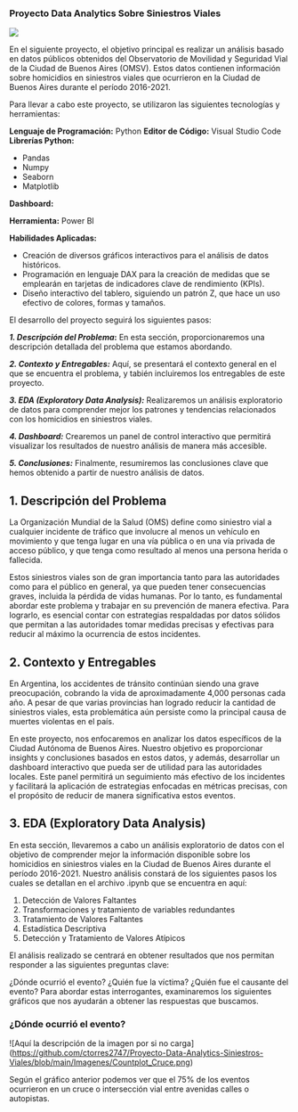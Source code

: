 ### Proyecto Data Analytics Sobre Siniestros Viales

![](https://www.autopista.es/uploads/s1/56/95/38/2/article-se-debe-llamar-a-los-accidentes-de-trafico-siniestro-vial-101778-542913d2a7f82.jpeg)

En el siguiente proyecto, el objetivo principal es realizar un análisis basado en datos públicos obtenidos del Observatorio de Movilidad y Seguridad Vial de la Ciudad de Buenos Aires (OMSV). Estos datos contienen información sobre homicidios en siniestros viales que ocurrieron en la Ciudad de Buenos Aires durante el período 2016-2021.

Para llevar a cabo este proyecto, se utilizaron las siguientes tecnologías y herramientas:

**Lenguaje de Programación:** Python
**Editor de Código:** Visual Studio Code
**Librerías Python:**
+ Pandas
+ Numpy
+ Seaborn
+ Matplotlib

**Dashboard:**

**Herramienta:** Power BI

**Habilidades Aplicadas:**
+ Creación de diversos gráficos interactivos para el análisis de datos históricos.
+ Programación en lenguaje DAX para la creación de medidas que se emplearán en tarjetas de indicadores clave de rendimiento (KPIs).
+ Diseño interactivo del tablero, siguiendo un patrón Z, que hace un uso efectivo de colores, formas y tamaños.

El desarrollo del proyecto seguirá los siguientes pasos:

***1. Descripción del Problema*:** En esta sección, proporcionaremos una descripción detallada del problema que estamos abordando.

***2. Contexto y Entregables:*** Aquí, se presentará el contexto general en el que se encuentra el problema, y tabién incluiremos los entregables de este proyecto.

***3. EDA (Exploratory Data Analysis):*** Realizaremos un análisis exploratorio de datos para comprender mejor los patrones y tendencias relacionados con los homicidios en siniestros viales.

***4. Dashboard:*** Crearemos un panel de control interactivo que permitirá visualizar los resultados de nuestro análisis de manera más accesible.

***5. Conclusiones:*** Finalmente, resumiremos las conclusiones clave que hemos obtenido a partir de nuestro análisis de datos.

## 1. Descripción del Problema

La Organización Mundial de la Salud (OMS) define como siniestro vial a cualquier incidente de tráfico que involucre al menos un vehículo en movimiento y que tenga lugar en una vía pública o en una vía privada de acceso público, y que tenga como resultado al menos una persona herida o fallecida.

Estos siniestros viales son de gran importancia tanto para las autoridades como para el público en general, ya que pueden tener consecuencias graves, incluida la pérdida de vidas humanas. Por lo tanto, es fundamental abordar este problema y trabajar en su prevención de manera efectiva. Para lograrlo, es esencial contar con estrategias respaldadas por datos sólidos que permitan a las autoridades tomar medidas precisas y efectivas para reducir al máximo la ocurrencia de estos incidentes.

## 2. Contexto y Entregables

En Argentina, los accidentes de tránsito continúan siendo una grave preocupación, cobrando la vida de aproximadamente 4,000 personas cada año. A pesar de que varias provincias han logrado reducir la cantidad de siniestros viales, esta problemática aún persiste como la principal causa de muertes violentas en el país.

En este proyecto, nos enfocaremos en analizar los datos específicos de la Ciudad Autónoma de Buenos Aires. Nuestro objetivo es proporcionar insights y conclusiones basados en estos datos, y además, desarrollar un dashboard interactivo que pueda ser de utilidad para las autoridades locales. Este panel permitirá un seguimiento más efectivo de los incidentes y facilitará la aplicación de estrategias enfocadas en métricas precisas, con el propósito de reducir de manera significativa estos eventos.

## 3. EDA (Exploratory Data Analysis)

En esta sección, llevaremos a cabo un análisis exploratorio de datos con el objetivo de comprender mejor la información disponible sobre los homicidios en siniestros viales en la Ciudad de Buenos Aires durante el período 2016-2021. Nuestro análisis constará de los siguientes pasos los cuales se detallan en el archivo .ipynb que se encuentra en aquí:

1. Detección de Valores Faltantes
2. Transformaciones y tratamiento de variables redundantes
3. Tratamiento de Valores Faltantes
4. Estadística Descriptiva
5. Detección y Tratamiento de Valores Atípicos

El análisis realizado se centrará en obtener resultados que nos permitan responder a las siguientes preguntas clave:

¿Dónde ocurrió el evento?
¿Quién fue la víctima?
¿Quién fue el causante del evento?
Para abordar estas interrogantes, examinaremos los siguientes gráficos que nos ayudarán a obtener las respuestas que buscamos.

### ¿Dónde ocurrió el evento?

<span>![</span><span>Aquí la descripción de la imagen por si no carga</span><span>]</span><span>(</span><span>https://github.com/ctorres2747/Proyecto-Data-Analytics-Siniestros-Viales/blob/main/Imagenes/Countplot_Cruce.png</span><span>)</span>


Según el gráfico anterior podemos ver que el 75% de los eventos ocurrieron en un cruce o intersección vial entre avenidas calles o autopistas.
